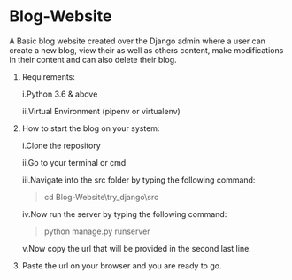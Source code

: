 # Blog-Website
A Basic blog website created over the Django admin where a user can create a new blog, view their as well as others content, make modifications in their content and can also delete their blog.

1. Requirements:

    i.Python 3.6 & above

    ii.Virtual Environment (pipenv or virtualenv)
    
2. How to start the blog on your system:

    i.Clone the repository

    ii.Go to your terminal or cmd

    iii.Navigate into the src folder by typing the following command:
    >cd Blog-Website\try_django\src

    iv.Now run the server by typing the following command:
    >python manage.py runserver

    v.Now copy the url that will be provided in the second last line.
  
3. Paste the url on your browser and you are ready to go.
